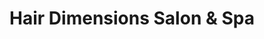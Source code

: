 ---
title: "Hair Dimensions Salon & Spa"
url: /calgary/hair-dimensions-salon-und-spa/
shop: Friseur
---